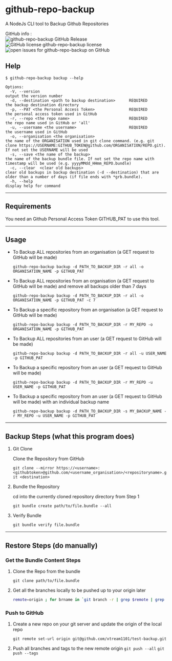 # github-repo-backup

A NodeJs CLI tool to Backup Github Repositories

GitHub info :  
![github-repo-backup GitHub Release](https://img.shields.io/github/release/mardro/github-repo-backup.svg)
![GitHub license github-repo-backup license](https://img.shields.io/github/license/mardro/github-repo-backup.svg)
![open issues for github-repo-backup on GitHub](https://img.shields.io/github/issues/mardro/github-repo-backup.svg)

## Help

```shell
$ github-repo-backup backup --help

Options:
  -V, --version                                                     output the version number
  -d, --destination <path to backup destination>      REQUIRED      the backup destination directory
  -p, --PAT <the Personal Access Token>               REQUIRED      the personal access token used in GitHub
  -r, --repo <the repo name>                          REQUIRED      the repo name used in GitHub or 'all'
  -u, --username <the username>                       REQUIRED      the username used in GitHub
  -o, --organisation <the organisation>                             the name of the ORGANISATION used in git clone command. (e.g. git clone https://USERNAME:GITHUB_TOKEN@github.com/ORGANISATION/REPO.git). If not set the USERNAME will be used
  -s, --save <the name of the backup>                               the name of the backup bundle file. If not set the repo name with timestamp will be used (e.g. yyyyMMdd_HHmm_REPO.bundle)
  -c, --clear  <clear old backups>                                  clear old backups in backup destination (-d --destination) that are older than a number of days (if file ends with *grb.bundle).
  -h, --help                                                        display help for command
```

---

## Requirements

You need an Github Personal Access Token GITHUB_PAT to use this tool.

---

## Usage

- To Backup ALL repositories from an organisation (a GET request to GitHub will be made)

  `github-repo-backup backup -d PATH_TO_BACKUP_DIR -r all -o ORGANISATION_NAME -p GITHUB_PAT`

- To Backup ALL repositories from an organisation (a GET request to GitHub will be made) and remove all backups older than 7 days

  `github-repo-backup backup -d PATH_TO_BACKUP_DIR -r all -o ORGANISATION_NAME -p GITHUB_PAT -c 7`

- To Backup a specific repository from an organisation (a GET request to GitHub will be made)

  `github-repo-backup backup -d PATH_TO_BACKUP_DIR -r MY_REPO -o ORGANISATION_NAME -p GITHUB_PAT`

- To Backup ALL repositories from an user (a GET request to GitHub will be made)

  `github-repo-backup backup -d PATH_TO_BACKUP_DIR -r all -u USER_NAME -p GITHUB_PAT`

- To Backup a specific repository from an user (a GET request to GitHub will be made)

  `github-repo-backup backup -d PATH_TO_BACKUP_DIR -r MY_REPO -u USER_NAME -p GITHUB_PAT`

- To Backup a specific repository from an user (a GET request to GitHub will be made) with an individual backup name

  `github-repo-backup backup -d PATH_TO_BACKUP_DIR -s MY_BACKUP_NAME -r MY_REPO -u USER_NAME -p GITHUB_PAT`

---

## Backup Steps (what this program does)

1. Git Clone

   Clone the Repository from GitHub

   `git clone --mirror https://<username>:<githubtoken>@github.com/<username_organisation>/<repositoryname>.git <destination>`

2. Bundle the Repository

   cd into the currently cloned repository directory from Step 1

   `git bundle create path/to/file.bundle --all`

3. Verify Bundle

   `git bundle verify file.bundle`

---

## Restore Steps (do manually)

### Get the Bundle Content Steps

1.  Clone the Repo from the bundle

    `git clone path/to/file.bundle`

2.  Get all the branches locally to be pushed up to your origin later

    ```bash
    remote=origin ; for brname in `git branch -r | grep $remote | grep -v master | grep -v HEAD | awk '{gsub(/^[^\/]+\//,"",$1); print $1}'`; do git branch --track $brname $remote/$brname || true; done 2>/dev/null
    ```

### Push to GitHub

1.  Create a new repo on your git server and update the origin of the local repo

    `git remote set-url origin git@github.com/xtream1101/test-backup.git`

2.  Push all branches and tags to the new remote origin
    `git push --all`
    `git push --tags`
